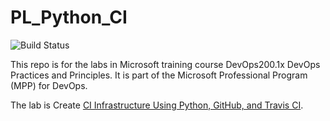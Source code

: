 # PL_Python_CI

![Build Status](https://travis-ci.org/dingliu/PL_Python_CI.svg?branch=master)

This repo is for the labs in Microsoft training course DevOps200.1x DevOps Practices and Principles. It is part of the Microsoft Professional Program (MPP) for DevOps.

The lab is Create [CI Infrastructure Using Python, GitHub, and Travis CI](https://microsoft.github.io/PartsUnlimitedMRP/pandp/200.1x-PandP-PythonCI.html).